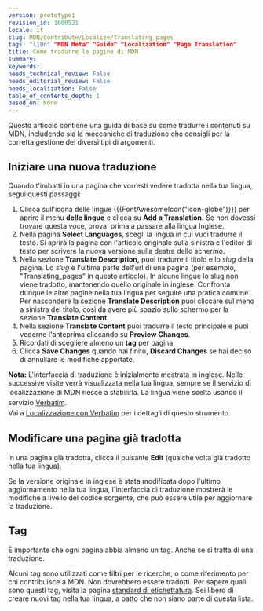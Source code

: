 ```yaml
---
version: prototype1
revision_id: 1000521
locale: it
slug: MDN/Contribute/Localize/Translating_pages
tags: "l10n" "MDN Meta" "Guide" "Localization" "Page Translation"
title: Come tradurre le pagine di MDN
summary: 
keywords: 
needs_technical_review: False
needs_editorial_review: False
needs_localization: False
table_of_contents_depth: 1
based_on: None
---
```

<p>Questo articolo contiene una guida di base su come tradurre i contenuti su MDN, includendo sia le meccaniche di traduzione che consigli per la corretta gestione dei diversi tipi di argomenti.</p>

<h2 id="Creare_una_nuova_traduzione">Iniziare una nuova traduzione</h2>

<p>Quando t'imbatti in una pagina che vorresti vedere tradotta nella tua lingua, segui questi passaggi:</p>

<ol style="list-style-type:decimal;">
 <li>Clicca sull'icona delle lingue ({{FontAwesomeIcon("icon-globe")}}) per aprire il menu <strong>delle lingue</strong>&nbsp;e clicca su <strong>Add a Translation.</strong> Se non dovessi trovare questa voce, prova&nbsp; prima a passare alla lingua Inglese.</li>
 <li>Nella pagina <strong>Select Languages</strong>, scegli la lingua in cui vuoi tradurre il testo. Si aprirà la pagina con l'articolo originale sulla sinistra e l'editor di testo per scrivere la nuova versione sulla destra dello schermo.</li>
 <li>Nella sezione&nbsp;<strong>Translate Description,</strong> puoi tradurre il titolo e lo <em>slug</em> della pagina. Lo <em>slug</em>&nbsp;è l'ultima parte dell'url di una pagina (per esempio, "Translating_pages" in questo articolo). In alcune lingue lo slug non viene tradotto, mantenendo quello originale in inglese. Confronta dunque le altre pagine nella tua lingua per seguire una pratica comune. Per nascondere la sezione&nbsp;<strong>Translate Description</strong> puoi cliccare sul meno a sinistra del titolo, così da avere più spazio sullo schermo per la sezione&nbsp;<strong>Translate Content</strong>.</li>
 <li>Nella sezione&nbsp;<strong>Translate Content</strong>&nbsp;puoi tradurre il testo principale e puoi vederne l'anteprima cliccando su&nbsp;<strong>Preview Changes</strong>.</li>
 <li>Ricordati di scegliere almeno un&nbsp;<strong>tag</strong> per pagina.</li>
 <li>Clicca <strong>Save Changes</strong> quando hai finito, <strong>Discard Changes&nbsp;</strong>se hai deciso di annullare le modifiche apportate.</li>
</ol>

<div class="note"><strong>Nota:</strong> L'interfaccia di traduzione è inizialmente mostrata in inglese. Nelle successive visite verrà visualizzata nella tua lingua, sempre se il servizio di localizzazione di MDN riesce a stabilirla.<span style="line-height:1.5em"> La lingua viene scelta usando il servizio&nbsp;</span><a href="https://localize.mozilla.org/projects/mdn/" style="line-height: 1.5em;" title="https://localize.mozilla.org/projects/mdn/">Verbatim</a><span style="line-height:1.5em">.</span><br />
<span style="line-height:1.5em">Vai a </span><a href="/it/docs/Mozilla/Localization/Localizing_with_Verbatim" style="line-height: 1.5em;" title="/en-US/docs/Mozilla/Localization/Localizing_with_Verbatim">Localizzazione con Verbatim</a><span style="line-height:1.5em"> per i dettagli di questo strumento.</span></div>

<h2 id="Modificare_una_pagina_già_tradotta">Modificare una pagina già tradotta</h2>

<p>In una pagina già tradotta, clicca il pulsante <strong>Edit</strong>&nbsp;(qualche volta già tradotto nella tua lingua).</p>

<p>Se la versione originale in inglese è stata modificata dopo l'ultimo aggiornamento nella tua lingua, l'interfaccia di traduzione mostrerà le modifiche a livello del codice sorgente, che può essere utile per aggiornare la traduzione.</p>

<h2 id="Tag">Tag</h2>

<p>È importante che ogni pagina abbia almeno un tag. Anche se si tratta di una traduzione.</p>

<p>Alcuni tag sono utilizzati come filtri per le ricerche, o come riferimento per chi contribuisce a MDN. Non dovrebbero essere tradotti. Per sapere quali sono questi tag, visita la pagina <a href="/it/docs/Project:MDN/Contributing/Tagging_standards">standard di etichettatura</a>. Sei libero di creare nuovi tag nella tua lingua, a patto che non siano parte di questa lista.</p>

